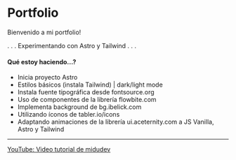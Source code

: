 # Portfolio

Bienvenido a mi portfolio!

. . . Experimentando con Astro y Tailwind . . .

#### Qué estoy haciendo...?

- Inicia proyecto Astro
- Estilos básicos (instala Tailwind) | dark/light mode
- Instala fuente tipográfica desde fontsource.org
- Uso de componentes de la librería flowbite.com
- Implementa background de bg.ibelick.com 
- Utilizando íconos de tabler.io/icons
- Adaptando animaciones de la librería ui.aceternity.com a JS Vanilla, Astro y Tailwind


____________________________

[YouTube: Video tutorial de midudev](
https://youtu.be/HEMvsJTBweY?si=taXuEovxSKjyL3lD)